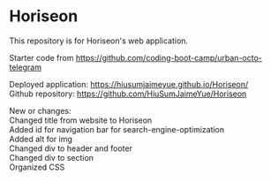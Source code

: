 # Horiseon
This repository is for Horiseon's web application.      

Starter code from https://github.com/coding-boot-camp/urban-octo-telegram    

Deployed application: https://hiusumjaimeyue.github.io/Horiseon/     
Github repository: https://github.com/HiuSumJaimeYue/Horiseon


New or changes:    
Changed title from website to Horiseon   
Added id for navigation bar for search-engine-optimization   
Added alt for img   
Changed div to header and footer      
Changed div to section     
Organized CSS     